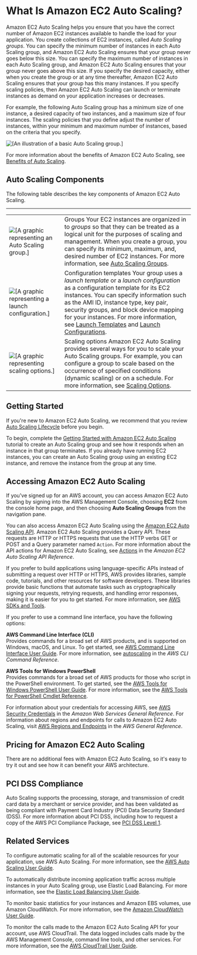 # What Is Amazon EC2 Auto Scaling?<a name="what-is-amazon-ec2-auto-scaling"></a>

Amazon EC2 Auto Scaling helps you ensure that you have the correct number of Amazon EC2 instances available to handle the load for your application\. You create collections of EC2 instances, called *Auto Scaling groups*\. You can specify the minimum number of instances in each Auto Scaling group, and Amazon EC2 Auto Scaling ensures that your group never goes below this size\. You can specify the maximum number of instances in each Auto Scaling group, and Amazon EC2 Auto Scaling ensures that your group never goes above this size\. If you specify the desired capacity, either when you create the group or at any time thereafter, Amazon EC2 Auto Scaling ensures that your group has this many instances\. If you specify scaling policies, then Amazon EC2 Auto Scaling can launch or terminate instances as demand on your application increases or decreases\.

For example, the following Auto Scaling group has a minimum size of one instance, a desired capacity of two instances, and a maximum size of four instances\. The scaling policies that you define adjust the number of instances, within your minimum and maximum number of instances, based on the criteria that you specify\.

![\[An illustration of a basic Auto Scaling group.\]](http://docs.aws.amazon.com/autoscaling/ec2/userguide/images/as-basic-diagram.png)

For more information about the benefits of Amazon EC2 Auto Scaling, see [Benefits of Auto Scaling](auto-scaling-benefits.md)\.

## Auto Scaling Components<a name="as-component-intro"></a>

The following table describes the key components of Amazon EC2 Auto Scaling\.


****  

|  |  | 
| --- |--- |
|  ![\[A graphic representing an Auto Scaling group.\]](http://docs.aws.amazon.com/autoscaling/ec2/userguide/images/group-graphic.png)  |   Groups Your EC2 instances are organized in to *groups* so that they can be treated as a logical unit for the purposes of scaling and management\. When you create a group, you can specify its minimum, maximum, and, desired number of EC2 instances\. For more information, see [Auto Scaling Groups](AutoScalingGroup.md)\.   | 
|  ![\[A graphic representing a launch configuration.\]](http://docs.aws.amazon.com/autoscaling/ec2/userguide/images/launch-configuration-graphic.png)  |   Configuration templates Your group uses a *launch template* or a *launch configuration* as a configuration template for its EC2 instances\. You can specify information such as the AMI ID, instance type, key pair, security groups, and block device mapping for your instances\. For more information, see [Launch Templates](LaunchTemplates.md) and [Launch Configurations](LaunchConfiguration.md)\.   | 
|  ![\[A graphic representing scaling options.\]](http://docs.aws.amazon.com/autoscaling/ec2/userguide/images/scaling-plan-graphic.png)  |   Scaling options Amazon EC2 Auto Scaling provides several ways for you to scale your Auto Scaling groups\. For example, you can configure a group to scale based on the occurrence of specified conditions \(dynamic scaling\) or on a schedule\. For more information, see [Scaling Options](scaling_plan.md#scaling_typesof)\.   | 

## Getting Started<a name="what-is-auto-scaling-next-steps"></a>

If you're new to Amazon EC2 Auto Scaling, we recommend that you review [Auto Scaling Lifecycle](AutoScalingGroupLifecycle.md) before you begin\.

To begin, complete the [Getting Started with Amazon EC2 Auto Scaling](GettingStartedTutorial.md) tutorial to create an Auto Scaling group and see how it responds when an instance in that group terminates\. If you already have running EC2 instances, you can create an Auto Scaling group using an existing EC2 instance, and remove the instance from the group at any time\.

## Accessing Amazon EC2 Auto Scaling<a name="access-as"></a>

If you've signed up for an AWS account, you can access Amazon EC2 Auto Scaling by signing into the AWS Management Console, choosing **EC2** from the console home page, and then choosing **Auto Scaling Groups** from the navigation pane\.

You can also access Amazon EC2 Auto Scaling using the [Amazon EC2 Auto Scaling API](https://docs.aws.amazon.com/autoscaling/ec2/APIReference/)\. Amazon EC2 Auto Scaling provides a Query API\. These requests are HTTP or HTTPS requests that use the HTTP verbs GET or POST and a Query parameter named `Action`\. For more information about the API actions for Amazon EC2 Auto Scaling, see [Actions](https://docs.aws.amazon.com/autoscaling/ec2/APIReference/API_Operations.html) in the *Amazon EC2 Auto Scaling API Reference*\.

If you prefer to build applications using language\-specific APIs instead of submitting a request over HTTP or HTTPS, AWS provides libraries, sample code, tutorials, and other resources for software developers\. These libraries provide basic functions that automate tasks such as cryptographically signing your requests, retrying requests, and handling error responses, making it is easier for you to get started\. For more information, see [AWS SDKs and Tools](http://aws.amazon.com/tools/)\.

If you prefer to use a command line interface, you have the following options:

**AWS Command Line Interface \(CLI\)**  
Provides commands for a broad set of AWS products, and is supported on Windows, macOS, and Linux\. To get started, see [AWS Command Line Interface User Guide](https://docs.aws.amazon.com/cli/latest/userguide/)\. For more information, see [autoscaling](https://docs.aws.amazon.com/cli/latest/reference/autoscaling/index.html) in the *AWS CLI Command Reference*\.

**AWS Tools for Windows PowerShell**  
Provides commands for a broad set of AWS products for those who script in the PowerShell environment\. To get started, see the [AWS Tools for Windows PowerShell User Guide](https://docs.aws.amazon.com/powershell/latest/userguide/)\. For more information, see the [AWS Tools for PowerShell Cmdlet Reference](https://docs.aws.amazon.com/powershell/latest/reference/Index.html)\.

For information about your credentials for accessing AWS, see [AWS Security Credentials](https://docs.aws.amazon.com/general/latest/gr/aws-security-credentials.html) in the *Amazon Web Services General Reference*\. For information about regions and endpoints for calls to Amazon EC2 Auto Scaling, visit [AWS Regions and Endpoints](https://docs.aws.amazon.com/general/latest/gr/rande.html#as_region) in the *AWS General Reference*\.

## Pricing for Amazon EC2 Auto Scaling<a name="as-pricing"></a>

There are no additional fees with Amazon EC2 Auto Scaling, so it's easy to try it out and see how it can benefit your AWS architecture\.

## PCI DSS Compliance<a name="pci-dss-compliance"></a>

Auto Scaling supports the processing, storage, and transmission of credit card data by a merchant or service provider, and has been validated as being compliant with Payment Card Industry \(PCI\) Data Security Standard \(DSS\)\. For more information about PCI DSS, including how to request a copy of the AWS PCI Compliance Package, see [PCI DSS Level 1](https://aws.amazon.com/compliance/pci-dss-level-1-faqs/)\. 

## Related Services<a name="related-services"></a>

To configure automatic scaling for all of the scalable resources for your application, use AWS Auto Scaling\. For more information, see the [AWS Auto Scaling User Guide](https://docs.aws.amazon.com/autoscaling/plans/userguide/)\.

To automatically distribute incoming application traffic across multiple instances in your Auto Scaling group, use Elastic Load Balancing\. For more information, see the [Elastic Load Balancing User Guide](https://docs.aws.amazon.com/elasticloadbalancing/latest/userguide/)\.

To monitor basic statistics for your instances and Amazon EBS volumes, use Amazon CloudWatch\. For more information, see the [Amazon CloudWatch User Guide](https://docs.aws.amazon.com/AmazonCloudWatch/latest/monitoring/)\.

To monitor the calls made to the Amazon EC2 Auto Scaling API for your account, use AWS CloudTrail\. The data logged includes calls made by the AWS Management Console, command line tools, and other services\. For more information, see the [AWS CloudTrail User Guide](https://docs.aws.amazon.com/awscloudtrail/latest/userguide/)\.